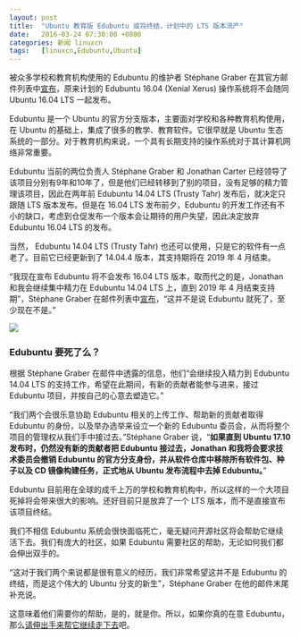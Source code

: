 ```yaml
---
layout: post
title:	"Ubuntu 教育版 Edubuntu 或将终结，计划中的 LTS 版本流产"
date:	2016-03-24 07:30:00 +0800 
categories:	新闻 linuxcn 
tags:	[linuxcn,Edubuntu,Ubuntu]
---
```



被众多学校和教育机构使用的 Edubuntu 的维护者 Stéphane Graber 在其官方邮件列表中[宣布](https://lists.ubuntu.com/archives/ubuntu-devel/2016-March/039281.html)，原来计划的 Edubuntu 16.04 (Xenial Xerus) 操作系统将不会随同 Ubuntu 16.04 LTS 一起发布。


Edubuntu 是一个 Ubuntu 的官方分支版本，主要面对学校和各种教育机构使用，在 Ubuntu 的基础上，集成了很多的教学、教育软件。它很早就是 Ubuntu 生态系统的一部分。对于教育机构来说，一个具有长期支持的操作系统对于其计算机网络非常重要。


Edubuntu 当前的两位负责人 Stéphane Graber 和 Jonathan Carter 已经领导了该项目分别有9年和10年了，但是他们已经转移到了别的项目，没有足够的精力管理该项目，因此在两年前 Edubuntu 14.04 LTS (Trusty Tahr) 发布后，就决定只跟随 LTS 版本发布。但是在 16.04 LTS 发布前夕，Edubuntu 的开发工作还有不小的缺口，考虑到仓促发布一个版本会让期待的用户失望，因此决定放弃 Edubuntu 16.04 LTS 的发布。


当然， Edubuntu 14.04 LTS (Trusty Tahr) 也还可以使用，只是它的软件有一点老了。目前它已经更新到了 14.04.4 版本，其支持期将在 2019 年 4 月结束。


“我现在宣布 Edubuntu 将不会发布 16.04 LTS 版本，取而代之的是，Jonathan 和我会继续集中精力在 Edubuntu 14.04 LTS 上，直到 2019 年 4 月结束支持期”，Stéphane Graber 在邮件列表中[宣布](https://lists.ubuntu.com/archives/ubuntu-devel/2016-March/039281.html)，“这并不是说 Edubuntu 就死了，至少现在不是。”


![](/Asserts/Images//attachment/album/201603/23/215017jsxcbxxbscjxssv3.jpg)


### Edubuntu 要死了么？


根据 Stéphane Graber 在邮件中透露的信息，他们“会继续投入精力到 Edubuntu 14.04 LTS 的支持工作，希望在此期间，有新的贡献者能参与进来，接过 Edubuntu 项目，并按自己的心意去塑造它。”


“我们两个会很乐意协助 Edubuntu 相关的上传工作、帮助新的贡献者取得 Edubuntu 的身份，以及举办选举来设立一个新的 Edubuntu 委员会，从而将整个项目的管理权从我们手中接过去。”Stéphane Graber 说，“**如果直到 Ubuntu 17.10 发布时，仍然没有新的贡献者把 Edubuntu 接过去，Jonathan 和我将会要求技术委员会撤销 Edubuntu 的官方分支身份，并从软件仓库中移除所有软件包、种子以及 CD 镜像构建任务，正式地从 Ubuntu 发布流程中去掉 Edubuntu。**”


Edubuntu 目前用在全球的成千上万的学校和教育机构中，所以这样的一个大项目死掉将会带来很大的影响。还好目前只是放弃了一个 LTS 版本，而不是直接宣布该项目终结。


我们不相信 Edubuntu 系统会很快面临死亡，毫无疑问开源社区将会帮助它继续活下去。我们有庞大的社区，如果 Edubuntu 需要社区的帮助，无论如何我们都会伸出双手的。


“这对于我们两个来说都是很有意义的经历，我们非常希望这并不是 Edubuntu 的终结，而是这个伟大的 Ubuntu 分支的新生”，Stéphane Graber 在他的邮件末尾补充说。


这意味着他们需要你的帮助，是的，就是你。所以，如果你真的在意 Edubuntu，那么[请伸出手来帮它继续走下去](https://www.edubuntu.org/community)吧。
